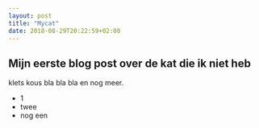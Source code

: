 ```yaml
---
layout: post
title: "Mycat"
date: 2018-08-29T20:22:59+02:00
---
```


## Mijn eerste blog post over de kat die ik niet heb

klets kous bla bla bla en nog meer.

* 1
* twee
* nog een


